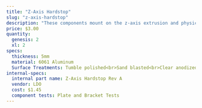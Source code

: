 ```yaml
---
title: "Z-Axis Hardstop"
slug: "z-axis-hardstop"
description: "These components mount on the z-axis extrusion and physically limit how low and high FarmBot can move the z-axis."
price: $3.00
quantity:
  genesis: 2
  xl: 2
specs:
  thickness: 5mm
  material: 6061 Aluminum
  Surface Treatments: Tumble polished<br>Sand blasted<br>Clear anodized
internal-specs:
  internal part name: Z-Axis Hardstop Rev A
  vendor: LDO
  cost: $1.45
  component tests: Plate and Bracket Tests
---
```

